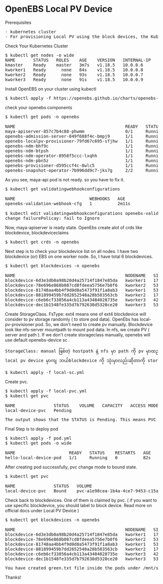 # OpenEBS Local PV Device

Prerequisites
<pre>
- kubernetes cluster
- For provisioning Local PV using the block devices, the Kubernetes nodes should have block devices attached to the nodes. The block devices can be formatted with ext4 and mounted. Not LVM . 
</pre>
Check Your Kubernetes Cluster
<pre>
$ kubectl get nodes -o wide
NAME       STATUS   ROLES    AGE    VERSION   INTERNAL-IP   EXTERNAL-IP   OS-IMAGE             KERNEL-VERSION     CONTAINER-RUNTIME
kmaster    Ready    master   3m7s   v1.18.5   10.0.0.6      <none>        Ubuntu 18.04.5 LTS   5.4.0-1047-azure   docker://20.10.6
kworker1   Ready      none   84s    v1.18.5   10.0.0.8      <none>        Ubuntu 18.04.5 LTS   5.4.0-1047-azure   docker://20.10.6
kworker2   Ready      none   93s    v1.18.5   10.0.0.7      <none>        Ubuntu 18.04.5 LTS   5.4.0-1047-azure   docker://20.10.6
kworker3   Ready      none   91s    v1.18.5   10.0.0.9      <none>        Ubuntu 18.04.5 LTS   5.4.0-1047-azure   docker://20.10.6
</pre>
Install OpenEBS on your cluster using kubectl
<pre>
$ kubectl apply -f https://openebs.github.io/charts/openebs-operator.yaml
</pre>
check your openebs components
<pre>
$ kubectl get pods -n openebs

NAME                                           READY   STATUS    RESTARTS   AGE
maya-apiserver-857c7b4c88-phwmm                0/1     Running   0          63s
openebs-admission-server-849f688f4c-bmpj9      1/1     Running   0          62s
openebs-localpv-provisioner-79fd67c695-sfjhw   1/1     Running   0          60s
openebs-ndm-bhf9c                              1/1     Running   0          62s
openebs-ndm-btpsh                              1/1     Running   0          62s
openebs-ndm-operator-8958f5ccc-lxqhh           1/1     Running   0          62s
openebs-ndm-pbn5z                              1/1     Running   0          62s
openebs-provisioner-d595ccf4c-8wlc5            1/1     Running   0          63s
openebs-snapshot-operator-7b996dd9c7-jks7g     2/2     Running   0          62s
</pre>
As you see, maya-api pod is not ready. so you have to fix it.
<pre>
$ kubectl get validatingwebhookconfigurations

NAME                             WEBHOOKS   AGE
openebs-validation-webhook-cfg   1          2m11s

$ kubectl edit validatingwebhookconfigurations openebs-validation-webhook-cfg
change failurePolicay: fail to Ignore
</pre>
Now, maya-apiserver is ready state. OpenEbs create alot of crds like blockdevice, blockdeviceclaims
<pre>
$ kubectl get crds -n openebs
</pre>
Next step is to check your blockdevice list on all nodes. I have two blockdevice (or) EBS on one worker node. So, I have total 6 blockdevices.
<pre>
$ kubectl get blockdevices -n openebs

NAME                                           NODENAME   SIZE          CLAIMSTATE   STATUS   AGE
blockdevice-6d3e3db0a98b20d4a25714f1847e85da   kworker1   17177772032   Unclaimed    Active   10m
blockdevice-78e696e868b087cd8fdeea5756e7b0f6   kworker2   53687091200   Unclaimed    Active   10m
blockdevice-81748aa4bb4f9d0d8a5473f91f1a8ab3   kworker1   53687091200   Unclaimed    Active   10m
blockdevice-881899459b7dd2652548a28b583563cb   kworker2   17177772032   Unclaimed    Active   10m
blockdevice-c6eb6cf33856a4cb113a43484028735e   kworker3   4292870144    Unclaimed    Active   10m
blockdevice-dec1b1548fe335d7b792630d5320ce20   kworker3   53687091200   Unclaimed    Active   10m
</pre>
Create StorageClass. FsType: ext4 means one of ext4 blockdevice will consider to pv storage randomly ( to store pod data). OpenEbs has local-pv-provisioner pod. So, we don't need to create pv manually. Blockdevice look like nfs-server mountpath to mount pod data. In nfs, we create PV ( server and path ). If we don't create storageclass manually, openebs will use default openebs-device sc .
<pre>
StorageClass: manual ဖြစ်တဲ့ hostpath နဲ့ nfs မှာ path ကို pv မှာထည့်တာ openebs မှာကျ pv က pod အနေ နဲ့ run ထားတာဒါကြောင့် local pv hostpath ဆို path ကို storageclass ဆောက်ပြီး ထည့်တာ
local pv device မှာကျ ဘယ်blockdevice ကို သုံးမှာလည်းဆိုတာကို storageclass မှာထည့်ပေးတာ)
</pre>
<pre>
$ kubectl apply -f local-sc.yml
</pre>
Create pvc. 
<pre>
$ kubectl apply -f local-pvc.yml
$ kubectl get pvc

NAME               STATUS    VOLUME   CAPACITY   ACCESS MODES   STORAGECLASS   AGE
local-device-pvc   Pending                                      local-device   36s
</pre>
<pre>
The output shows that the STATUS is Pending. This means PVC has not yet been used by an application pod. The next step is to create a Pod that uses your PersistentVolumeClaim as a volume. ( By default,volumeBindingMode is Immediate, pvc will be in boundng state, since we set volumeBindingMode: waitForFirstConsumer, pvc will bound to pv after creating pod).
</pre>
Final Step is to deploy pod
<pre>
$ kubectl apply -f pod.yml
$ kubectl get pods -o wide

NAME                     READY   STATUS    RESTARTS   AGE   IP               NODE       NOMINATED NODE   READINESS GATES
hello-local-device-pod   1/1     Running   0          82s   192.168.77.131   kworker2   <none>           <none>
</pre>
After creating pod successfully, pvc change mode to bound state.
<pre>
$ kubectl get pvc

NAME               STATUS   VOLUME                                     CAPACITY   ACCESS MODES   STORAGECLASS   AGE
local-device-pvc   Bound    pvc-a1e98cea-1b4a-4ce7-9453-c15a50081974   5G         RWO            local-device   9m46s
</pre>
Check back to blockdevices. One of them is claimed by pvc. ( if you want to use specific blockdevice, you should label to block device. Read more on official docs under Local PV Device )
<pre>
$ kubectl get blockdevices -n openebs

NAME                                           NODENAME   SIZE          CLAIMSTATE   STATUS   AGE
blockdevice-6d3e3db0a98b20d4a25714f1847e85da   kworker1   17177772032   Unclaimed    Active   44m
blockdevice-78e696e868b087cd8fdeea5756e7b0f6   kworker2   53687091200   Claimed      Active   44m
blockdevice-81748aa4bb4f9d0d8a5473f91f1a8ab3   kworker1   53687091200   Unclaimed    Active   44m
blockdevice-881899459b7dd2652548a28b583563cb   kworker2   17177772032   Unclaimed    Active   44m
blockdevice-c6eb6cf33856a4cb113a43484028735e   kworker3   4292870144    Unclaimed    Active   44m
blockdevice-dec1b1548fe335d7b792630d5320ce20   kworker3   53687091200   Unclaimed    Active   44m
</pre>
<pre>
You have created green.txt file inside the pods under /mnt/store. Pod is deployed on worker2. So, check blockdevice which has 50Gb storage on your worker2 node. Persistent data will be stored under device mount path.
</pre>

Thanks!


